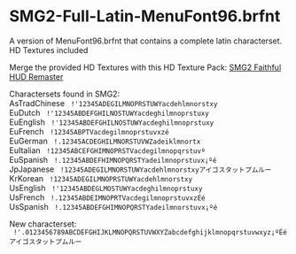 # SMG2-Full-Latin-MenuFont96.brfnt
A version of MenuFont96.brfnt that contains a complete latin characterset. HD Textures included

Merge the provided HD Textures with this HD Texture Pack: [SMG2 Faithful HUD Remaster](https://www.youtube.com/watch?v=_TBhu-NfrX0)

Charactersets found in SMG2:<br />
AsTradChinese ``` !'12345ADEGILMNOPRSTUWYacdehlmnorstxy```<br />
EuDutch ``` !'12345ABDEFGHILNOSTUWYacdeghilmnoprstuxy```<br />
EuEnglish ``` !'12345ABDEFGHILNOSTUWYacdeghilmnoprstuxy```<br />
EuFrench ``` !12345ABPTVacdegilmnoprstuvxzé```<br />
EuGerman ``` !.12345ACDEGHILMNORSTUVWZadeiklmnortx```<br />
EuItalian ``` !12345ABCEFGHIMNOPRSTVacdegilmnopqrstuvº```<br />
EuSpanish ``` !.12345ABDEFHIMNOPQRSTYadeilmnoprstuvx¡ºé```<br />
JpJapanese ``` !12345ADEGILMNORSTUWYacdehlmnorstxyアイゴスタットプムルー```<br />
KrKorean ``` !12345ADEGILMNOPRSTUWYacdehlmnorstxy```<br />
UsEnglish ``` !'12345ABDEGLMOSTUWYacdeghilmnoprstuxy```<br />
UsFrench ``` !.12345ABDEIMNOPRTVacdegilmnoprstuvxzÉé```<br />
UsSpanish ``` !.12345ABDEFGHIMNOPQRSTYadeilmnorstuvx¡ºé```

New characterset:<br />
``` !'.0123456789ABCDEFGHIJKLMNOPQRSTUVWXYZabcdefghijklmnopqrstuvwxyz¡ºÉéアイゴスタットプムルー```
